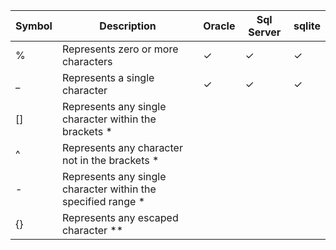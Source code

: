 | Symbol | Description | Oracle | Sql Server | sqlite |
|---|---|---|---|---|
| % | Represents zero or more characters | &#x2713; | &#x2713; | &#x2713; |
| _ | Represents a single character | &#x2713; | &#x2713; | &#x2713; |
| [] | Represents any single character within the brackets * |  |  |  |
| ^ | Represents any character not in the brackets * |  |  |  |
| - | Represents any single character within the specified range * |  |  |  |
| {} | Represents any escaped character ** |  |  |  |